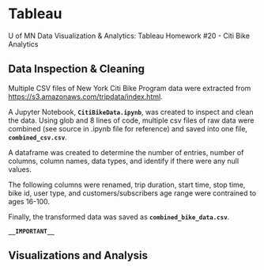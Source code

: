 # Tableau
U of MN Data Visualization &amp; Analytics: Tableau Homework #20 - Citi Bike Analytics

## Data Inspection & Cleaning
Multiple CSV files of New York Citi Bike Program data were extracted from https://s3.amazonaws.com/tripdata/index.html.

A Jupyter Notebook, **`CitiBikeData.ipynb`**, was created to inspect and clean the data. Using glob and 8 lines of code, multiple csv files of raw data were combined (see source in .ipynb file for reference) and saved into one file, **`combined_csv.csv`**.

A dataframe was created to determine the number of entries, number of columns, column names, data types, and identify if there were any null values. 

The following columns were renamed, trip duration, start time, stop time, bike id, user type, and customers/subscribers age range were contrained to ages 16-100.
    
Finally, the transformed data was saved as **`combined_bike_data.csv`**.

**`__IMPORTANT__`**

## Visualizations and Analysis
